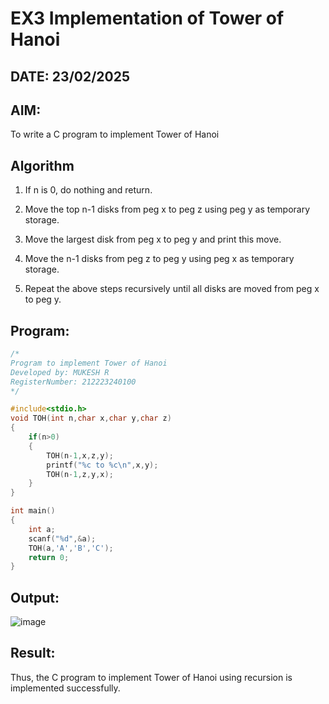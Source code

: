 # EX3 Implementation of Tower of Hanoi
## DATE: 23/02/2025
## AIM:
To write a C program to implement Tower of Hanoi

## Algorithm

1. If n is 0, do nothing and return.

2. Move the top n-1 disks from peg x to peg z using peg y as temporary storage.

3. Move the largest disk from peg x to peg y and print this move.

4. Move the n-1 disks from peg z to peg y using peg x as temporary storage.

5. Repeat the above steps recursively until all disks are moved from peg x to peg y.

## Program:
```C
/*
Program to implement Tower of Hanoi
Developed by: MUKESH R
RegisterNumber: 212223240100
*/

#include<stdio.h>
void TOH(int n,char x,char y,char z)
{
    if(n>0)
    {
        TOH(n-1,x,z,y);
        printf("%c to %c\n",x,y);
        TOH(n-1,z,y,x);
    }
}

int main()
{
    int a;
    scanf("%d",&a);
    TOH(a,'A','B','C');
    return 0;
}
```

## Output:
![image](https://github.com/user-attachments/assets/a0eabf58-7041-47cd-83b1-0579565db275)

## Result:
Thus, the C program to implement Tower of Hanoi using recursion is implemented successfully.
